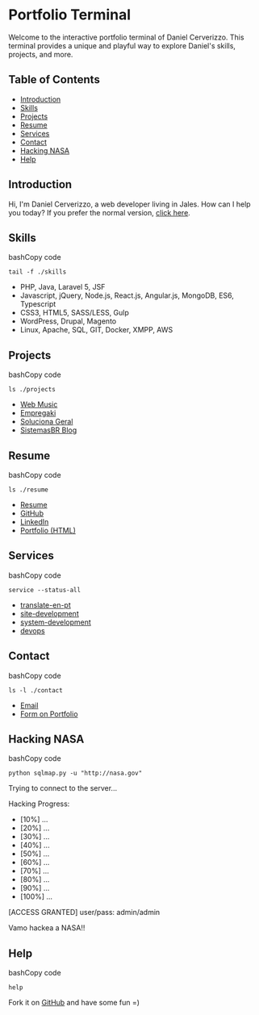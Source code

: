 
# Portfolio Terminal

Welcome to the interactive portfolio terminal of Daniel Cerverizzo. This terminal provides a unique and playful way to explore Daniel's skills, projects, and more.

## Table of Contents

-   [Introduction](https://chat.openai.com/c/c4e9a572-34c6-412e-8838-12d153bbbe5f#introduction)
-   [Skills](https://chat.openai.com/c/c4e9a572-34c6-412e-8838-12d153bbbe5f#skills)
-   [Projects](https://chat.openai.com/c/c4e9a572-34c6-412e-8838-12d153bbbe5f#projects)
-   [Resume](https://chat.openai.com/c/c4e9a572-34c6-412e-8838-12d153bbbe5f#resume)
-   [Services](https://chat.openai.com/c/c4e9a572-34c6-412e-8838-12d153bbbe5f#services)
-   [Contact](https://chat.openai.com/c/c4e9a572-34c6-412e-8838-12d153bbbe5f#contact)
-   [Hacking NASA](https://chat.openai.com/c/c4e9a572-34c6-412e-8838-12d153bbbe5f#hacking-nasa)
-   [Help](https://chat.openai.com/c/c4e9a572-34c6-412e-8838-12d153bbbe5f#help)

## Introduction

Hi, I'm Daniel Cerverizzo, a web developer living in Jales. How can I help you today? If you prefer the normal version, [click here](http://projetos.fatecjales.edu.br/dcerverizzo/).

## Skills

bashCopy code

`tail -f ./skills` 

-   PHP, Java, Laravel 5, JSF
-   Javascript, jQuery, Node.js, React.js, Angular.js, MongoDB, ES6, Typescript
-   CSS3, HTML5, SASS/LESS, Gulp
-   WordPress, Drupal, Magento
-   Linux, Apache, SQL, GIT, Docker, XMPP, AWS

## Projects

bashCopy code

`ls ./projects` 

-   [Web Music](http://piconivieira.adv.br/)
-   [Empregaki](http://tatudobem.blog.br/)
-   [Soluciona Geral](http://rextec.inf.br/)
-   [SistemasBR Blog](http://turbopercussion.com.br/)

## Resume

bashCopy code

`ls ./resume` 

-   [Resume](https://registry.jsonresume.org/alexmoreno)
-   [GitHub](https://github.com/dcerverizzo)
-   [LinkedIn](https://www.linkedin.com/in/daniel-cerverizzo-65a8b4b3)
-   [Portfolio (HTML)](http://projetos.fatecjales.edu.br/dcerverizzo/)

## Services

bashCopy code

`service --status-all` 

-   [translate-en-pt](https://chat.openai.com/c/c4e9a572-34c6-412e-8838-12d153bbbe5f#)
-   [site-development](https://chat.openai.com/c/c4e9a572-34c6-412e-8838-12d153bbbe5f#)
-   [system-development](https://chat.openai.com/c/c4e9a572-34c6-412e-8838-12d153bbbe5f#)
-   [devops](https://chat.openai.com/c/c4e9a572-34c6-412e-8838-12d153bbbe5f#)

## Contact

bashCopy code

`ls -l ./contact` 

-   [Email](mailto:jobs@cerverizzo.dev)
-   [Form on Portfolio](http://cerverizzo.dev)

## Hacking NASA

bashCopy code

`python sqlmap.py -u "http://nasa.gov"` 

Trying to connect to the server...

Hacking Progress:

-   [10%] ...
-   [20%] ...
-   [30%] ...
-   [40%] ...
-   [50%] ...
-   [60%] ...
-   [70%] ...
-   [80%] ...
-   [90%] ...
-   [100%] ...

[ACCESS GRANTED] user/pass: admin/admin

Vamo hackea a NASA!!

## Help

bashCopy code

`help` 

Fork it on [GitHub](http://github.com/Dcerverizzo/Porterminal) and have some fun =)
